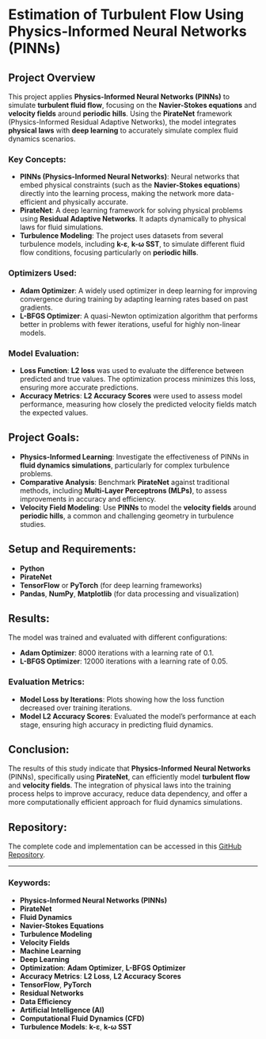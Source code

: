# Estimation of Turbulent Flow Using Physics-Informed Neural Networks (PINNs)

## Project Overview
This project applies **Physics-Informed Neural Networks (PINNs)** to simulate **turbulent fluid flow**, focusing on the **Navier-Stokes equations** and **velocity fields** around **periodic hills**. Using the **PirateNet** framework (Physics-Informed Residual Adaptive Networks), the model integrates **physical laws** with **deep learning** to accurately simulate complex fluid dynamics scenarios.

### Key Concepts:
- **PINNs (Physics-Informed Neural Networks)**: Neural networks that embed physical constraints (such as the **Navier-Stokes equations**) directly into the learning process, making the network more data-efficient and physically accurate.
- **PirateNet**: A deep learning framework for solving physical problems using **Residual Adaptive Networks**. It adapts dynamically to physical laws for fluid simulations.
- **Turbulence Modeling**: The project uses datasets from several turbulence models, including **k-ε**, **k-ω SST**, to simulate different fluid flow conditions, focusing particularly on **periodic hills**.
  
### Optimizers Used:
- **Adam Optimizer**: A widely used optimizer in deep learning for improving convergence during training by adapting learning rates based on past gradients.
- **L-BFGS Optimizer**: A quasi-Newton optimization algorithm that performs better in problems with fewer iterations, useful for highly non-linear models.

### Model Evaluation:
- **Loss Function**: **L2 loss** was used to evaluate the difference between predicted and true values. The optimization process minimizes this loss, ensuring more accurate predictions.
- **Accuracy Metrics**: **L2 Accuracy Scores** were used to assess model performance, measuring how closely the predicted velocity fields match the expected values.

## Project Goals:
- **Physics-Informed Learning**: Investigate the effectiveness of PINNs in **fluid dynamics simulations**, particularly for complex turbulence problems.
- **Comparative Analysis**: Benchmark **PirateNet** against traditional methods, including **Multi-Layer Perceptrons (MLPs)**, to assess improvements in accuracy and efficiency.
- **Velocity Field Modeling**: Use **PINNs** to model the **velocity fields** around **periodic hills**, a common and challenging geometry in turbulence studies.

## Setup and Requirements:
- **Python**
- **PirateNet**
- **TensorFlow** or **PyTorch** (for deep learning frameworks)
- **Pandas**, **NumPy**, **Matplotlib** (for data processing and visualization)

## Results:
The model was trained and evaluated with different configurations:
- **Adam Optimizer**: 8000 iterations with a learning rate of 0.1.
- **L-BFGS Optimizer**: 12000 iterations with a learning rate of 0.05.

### Evaluation Metrics:
- **Model Loss by Iterations**: Plots showing how the loss function decreased over training iterations.
- **Model L2 Accuracy Scores**: Evaluated the model’s performance at each stage, ensuring high accuracy in predicting fluid dynamics.

## Conclusion:
The results of this study indicate that **Physics-Informed Neural Networks** (PINNs), specifically using **PirateNet**, can efficiently model **turbulent flow** and **velocity fields**. The integration of physical laws into the training process helps to improve accuracy, reduce data dependency, and offer a more computationally efficient approach for fluid dynamics simulations.

## Repository:
The complete code and implementation can be accessed in this [GitHub Repository](https://github.com/yourusername/yourrepository).

---

### Keywords:
- **Physics-Informed Neural Networks (PINNs)**
- **PirateNet**
- **Fluid Dynamics**
- **Navier-Stokes Equations**
- **Turbulence Modeling**
- **Velocity Fields**
- **Machine Learning**
- **Deep Learning**
- **Optimization**: **Adam Optimizer**, **L-BFGS Optimizer**
- **Accuracy Metrics**: **L2 Loss**, **L2 Accuracy Scores**
- **TensorFlow**, **PyTorch**
- **Residual Networks**
- **Data Efficiency**
- **Artificial Intelligence (AI)**
- **Computational Fluid Dynamics (CFD)**
- **Turbulence Models**: **k-ε**, **k-ω SST**

